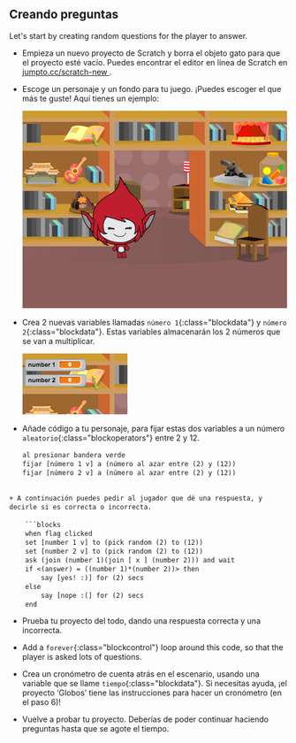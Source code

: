 ## Creando preguntas

Let's start by creating random questions for the player to answer.

+ Empieza un nuevo proyecto de Scratch y borra el objeto gato para que el proyecto esté vacío. Puedes encontrar el editor en línea de Scratch en <a href="http://jumpto.cc/scratch-new" target="_blank">jumpto.cc/scratch-new </a>.

+ Escoge un personaje y un fondo para tu juego. ¡Puedes escoger el que más te guste! Aquí tienes un ejemplo:
    
    ![screenshot](images/brain-setting.png)

+ Crea 2 nuevas variables llamadas `número 1`{:class="blockdata"} y `número 2`{:class="blockdata"}. Estas variables almacenarán los 2 números que se van a multiplicar.
    
    ![screenshot](images/brain-variables.png)

+ Añade código a tu personaje, para fijar estas dos variables a un número `aleatorio`{:class="blockoperators"} entre 2 y 12.
    
    ```blocks
    al presionar bandera verde
    fijar [número 1 v] a (número al azar entre (2) y (12))
    fijar [número 2 v] a (número al azar entre (2) y (12))
```

+ A continuación puedes pedir al jugador que dé una respuesta, y decirle si es correcta o incorrecta.
    
    ```blocks
    when flag clicked
    set [number 1 v] to (pick random (2) to (12))
    set [number 2 v] to (pick random (2) to (12))
    ask (join (number 1)(join [ x ] (number 2))) and wait
    if <(answer) = ((number 1)*(number 2))> then
        say [yes! :)] for (2) secs
    else
        say [nope :(] for (2) secs
    end
```

+ Prueba tu proyecto del todo, dando una respuesta correcta y una incorrecta.

+ Add a `forever`{:class="blockcontrol"} loop around this code, so that the player is asked lots of questions.

+ Crea un cronómetro de cuenta atrás en el escenario, usando una variable que se llame `tiempo`{:class="blockdata"}. Si necesitas ayuda, ¡el proyecto ‘Globos’ tiene las instrucciones para hacer un cronómetro (en el paso 6)!

+ Vuelve a probar tu proyecto. Deberías de poder continuar haciendo preguntas hasta que se agote el tiempo.